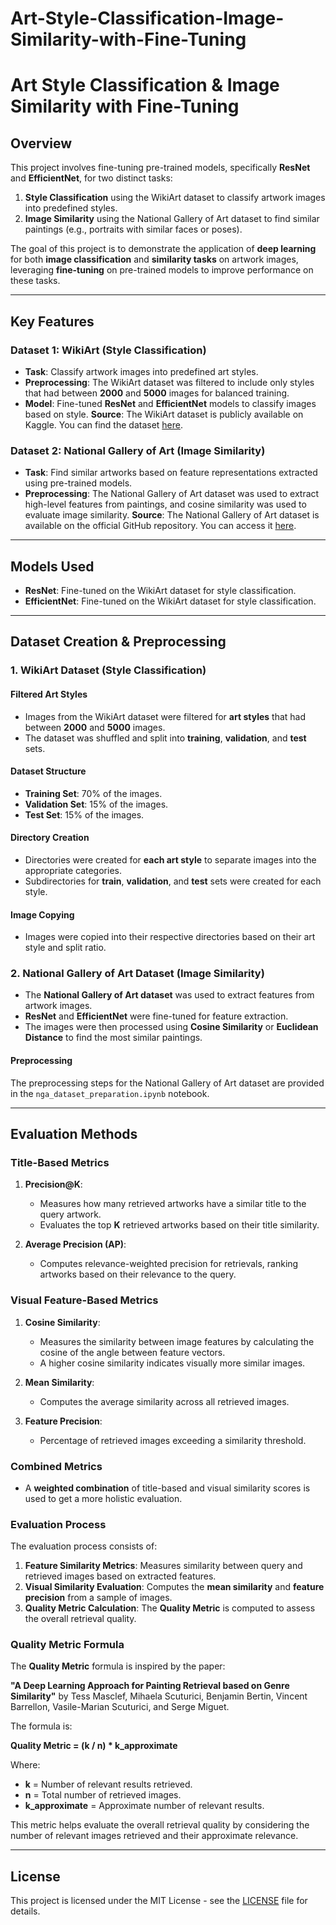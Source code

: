 # Art-Style-Classification-Image-Similarity-with-Fine-Tuning

# Art Style Classification & Image Similarity with Fine-Tuning

## Overview
This project involves fine-tuning pre-trained models, specifically **ResNet** and **EfficientNet**, for two distinct tasks:

1. **Style Classification** using the WikiArt dataset to classify artwork images into predefined styles.
2. **Image Similarity** using the National Gallery of Art dataset to find similar paintings (e.g., portraits with similar faces or poses).

The goal of this project is to demonstrate the application of **deep learning** for both **image classification** and **similarity tasks** on artwork images, leveraging **fine-tuning** on pre-trained models to improve performance on these tasks.

---

## Key Features

### Dataset 1: **WikiArt (Style Classification)**

- **Task**: Classify artwork images into predefined art styles.
- **Preprocessing**: The WikiArt dataset was filtered to include only styles that had between **2000** and **5000** images for balanced training.
- **Model**: Fine-tuned **ResNet** and **EfficientNet** models to classify images based on style.
**Source**: The WikiArt dataset is publicly available on Kaggle. You can find the dataset [here](https://www.kaggle.com/datasets/simolopes/wikiart-all-artpieces).
    
### Dataset 2: **National Gallery of Art (Image Similarity)**

- **Task**: Find similar artworks based on feature representations extracted using pre-trained models.
- **Preprocessing**: The National Gallery of Art dataset was used to extract high-level features from paintings, and cosine similarity  was used to evaluate image similarity.
**Source**: The National Gallery of Art dataset is available on the official GitHub repository. You can access it [here](https://github.com/NationalGalleryOfArt/opendata).  
---

## Models Used

- **ResNet**: Fine-tuned on the WikiArt dataset for style classification.
- **EfficientNet**: Fine-tuned on the WikiArt dataset for style classification.

---

## Dataset Creation & Preprocessing

### 1. **WikiArt Dataset (Style Classification)**

#### Filtered Art Styles
- Images from the WikiArt dataset were filtered for **art styles** that had between **2000** and **5000** images.
- The dataset was shuffled and split into **training**, **validation**, and **test** sets.

#### Dataset Structure

- **Training Set**: 70% of the images.
- **Validation Set**: 15% of the images.
- **Test Set**: 15% of the images.

#### Directory Creation

- Directories were created for **each art style** to separate images into the appropriate categories.
- Subdirectories for **train**, **validation**, and **test** sets were created for each style.

#### Image Copying

- Images were copied into their respective directories based on their art style and split ratio.

### 2. **National Gallery of Art Dataset (Image Similarity)**

- The **National Gallery of Art dataset** was used to extract features from artwork images.
- **ResNet** and **EfficientNet** were fine-tuned for feature extraction.
- The images were then processed using **Cosine Similarity** or **Euclidean Distance** to find the most similar paintings.

#### Preprocessing

The preprocessing steps for the National Gallery of Art dataset are provided in the `nga_dataset_preparation.ipynb` notebook.

---

## Evaluation Methods

### Title-Based Metrics

1. **Precision@K**: 
   - Measures how many retrieved artworks have a similar title to the query artwork.
   - Evaluates the top **K** retrieved artworks based on their title similarity.

2. **Average Precision (AP)**: 
   - Computes relevance-weighted precision for retrievals, ranking artworks based on their relevance to the query.

### Visual Feature-Based Metrics

1. **Cosine Similarity**: 
   - Measures the similarity between image features by calculating the cosine of the angle between feature vectors.
   - A higher cosine similarity indicates visually more similar images.

2. **Mean Similarity**: 
   - Computes the average similarity across all retrieved images.

3. **Feature Precision**: 
   - Percentage of retrieved images exceeding a similarity threshold.

### Combined Metrics

- A **weighted combination** of title-based and visual similarity scores is used to get a more holistic evaluation.

### Evaluation Process

The evaluation process consists of:
1. **Feature Similarity Metrics**: Measures similarity between query and retrieved images based on extracted features.
2. **Visual Similarity Evaluation**: Computes the **mean similarity** and **feature precision** from a sample of images.
3. **Quality Metric Calculation**: The **Quality Metric** is computed to assess the overall retrieval quality.

### Quality Metric Formula

The **Quality Metric** formula is inspired by the paper:

**"A Deep Learning Approach for Painting Retrieval based on Genre Similarity"** by Tess Masclef, Mihaela Scuturici, Benjamin Bertin, Vincent Barrellon, Vasile-Marian Scuturici, and Serge Miguet.

The formula is:

**Quality Metric = (k / n) * k_approximate**

Where:
- **k** = Number of relevant results retrieved.
- **n** = Total number of retrieved images.
- **k_approximate** = Approximate number of relevant results.

This metric helps evaluate the overall retrieval quality by considering the number of relevant images retrieved and their approximate relevance.

---

## License

This project is licensed under the MIT License - see the [LICENSE](LICENSE) file for details.
